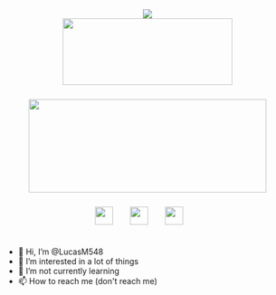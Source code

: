 <div align=center>
  <img src="https://readme-typing-svg.herokuapp.com?color=2dd4bf&center=true&vCenter=true&width=600&height=100&lines=Hello+there!;I'm+Lucas👋" />
</div>

<!-- GitHub Streak -->
<div align=center style="margin-bottom: 25px;">
  <a href=http://github-readme-streak-stats.herokuapp.com/demo >
    <img width=300 height=118 src="https://github-readme-streak-stats.herokuapp.com/?user=LucasM54&background=0000&border=0000&stroke=aaa&ring=059669&fire=10b981&currStreakLabel=10b981&currStreakNum=4a9e90&sideLabels=10b981&sideNums=4a9e90&dates=aaa" />
  </a>
</div>

<!-- GitHub Stats -->
<div align=center >
  <a href=https://github.com/anuraghazra/github-readme-stats >
    <img width=420 height=165 src="https://github-readme-stats.vercel.app/api?username=LucasM548&bg_color=0000&text_color=aaa&title_color=10b981&icon_color=10b981&show_icons=true&border_color=aaa&border_radius=16" />
  </a>
</div>

<div align=center>
  <div style="display:inline-grid; gap:30px; grid-template-columns: auto auto auto auto; margin: 25px 0px 25px;">
    <img height="32" width="32" src="https://cdn.simpleicons.org/html5/" />
    <img height="32" width="32" src="https://cdn.simpleicons.org/css3/" />
    <img height="32" width="32" src="https://cdn.simpleicons.org/python/" />
  </div>
</div>


- 👋 Hi, I’m @LucasM548
- 👀 I’m interested in a lot of things
- 🌱 I’m not currently learning
- 📫 How to reach me (don't reach me)

<!---
LucasM548/LucasM548 is a ✨ special ✨ repository because its `README.md` (this file) appears on your GitHub profile.
You can click the Preview link to take a look at your changes.
--->
